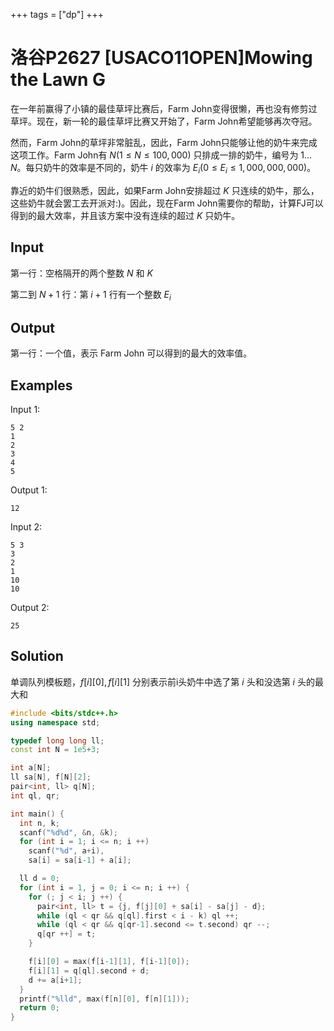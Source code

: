 +++
tags = ["dp"]
+++

# 洛谷P2627 [USACO11OPEN]Mowing the Lawn G

在一年前赢得了小镇的最佳草坪比赛后，Farm John变得很懒，再也没有修剪过草坪。现在，新一轮的最佳草坪比赛又开始了，Farm John希望能够再次夺冠。

然而，Farm John的草坪非常脏乱，因此，Farm John只能够让他的奶牛来完成这项工作。Farm John有 $N(1 \le N \le 100,000)$ 只排成一排的奶牛，编号为 $1\dots N$。每只奶牛的效率是不同的，奶牛 $i$ 的效率为 $E_i(0 \le E_i \le 1,000,000,000)$。

靠近的奶牛们很熟悉，因此，如果Farm John安排超过 $K$ 只连续的奶牛，那么，这些奶牛就会罢工去开派对:)。因此，现在Farm John需要你的帮助，计算FJ可以得到的最大效率，并且该方案中没有连续的超过 $K$ 只奶牛。

## Input

第一行：空格隔开的两个整数 $N$ 和 $K$

第二到 $N+1$ 行：第 $i+1$ 行有一个整数 $E_i$

## Output

第一行：一个值，表示 Farm John 可以得到的最大的效率值。

## Examples

Input 1:

```
5 2
1
2
3
4
5
```

Output 1:

```
12
```

Input 2:

```
5 3
3
2
1
10
10
```

Output 2:

```
25
```

## Solution

单调队列模板题，$f[i][0], f[i][1]$ 分别表示前i头奶牛中选了第 $i$ 头和没选第 $i$ 头的最大和

```c++
#include <bits/stdc++.h>
using namespace std;

typedef long long ll;
const int N = 1e5+3;

int a[N];
ll sa[N], f[N][2];
pair<int, ll> q[N];
int ql, qr;

int main() {
  int n, k;
  scanf("%d%d", &n, &k);
  for (int i = 1; i <= n; i ++)
    scanf("%d", a+i),
    sa[i] = sa[i-1] + a[i];

  ll d = 0;
  for (int i = 1, j = 0; i <= n; i ++) {
    for (; j < i; j ++) {
      pair<int, ll> t = {j, f[j][0] + sa[i] - sa[j] - d};
      while (ql < qr && q[ql].first < i - k) ql ++;
      while (ql < qr && q[qr-1].second <= t.second) qr --;
      q[qr ++] = t;
    }

    f[i][0] = max(f[i-1][1], f[i-1][0]);
    f[i][1] = q[ql].second + d;
    d += a[i+1];
  }
  printf("%lld", max(f[n][0], f[n][1]));
  return 0;
}
```
